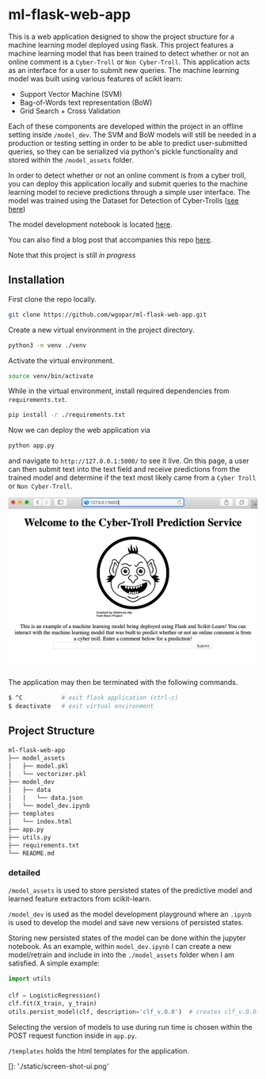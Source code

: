 # ml-flask-web-app 

This is a web application designed to show the project structure for a machine learning model deployed using flask. This project features a machine learning model that has been trained to detect whether or not an online comment is a `Cyber-Troll` or `Non Cyber-Troll`. This application acts as an interface for a user to submit new queries. The machine learning model was built using various features of scikit learn:

* Support Vector Machine (SVM)
* Bag-of-Words text representation (BoW)
* Grid Search + Cross Validation

Each of these components are developed within the project in an offline setting inside `/model_dev`. The SVM and BoW models will still be needed in a production or testing setting in order to be able to predict user-submitted queries, so they can be serialized via python's pickle functionality and stored within the `/model_assets` folder. 

In order to detect whether or not an online comment is from a cyber troll, you can deploy this application locally and submit queries to the machine learning model to recieve predictions through a simple user interface. The model was trained using the
Dataset for Detection of Cyber-Trolls ([see here](https://dataturks.com/projects/abhishek.narayanan/Dataset%20for%20Detection%20of%20Cyber-Trolls/))

The model development notebook is located [here](https://github.com/wgopar/ml-flask-web-app/blob/master/model_dev/model_dev.ipynb). 

You can also find a blog post that accompanies this repo [here](http://www.wmendozagopar.com/creating-and-deploying-a-machine-learning-project-with-flask.html#creating-and-deploying-a-machine-learning-project-with-flask).

Note that this project is still *in progress*

## Installation

First clone the repo locally.
~~~bash
git clone https://github.com/wgopar/ml-flask-web-app.git
~~~

Create a new virtual environment in the project directory.
~~~bash
python3 -m venv ./venv
~~~

Activate the virtual environment.
~~~bash
source venv/bin/activate
~~~

While in the virtual environment, install required dependencies from `requirements.txt`.

~~~bash
pip install -r ./requirements.txt
~~~

Now we can deploy the web application via
~~~bash
python app.py
~~~

and navigate to `http://127.0.0.1:5000/` to see it live. On this page, a user can then submit text into the text 
field and receive predictions from the trained model and determine if the text most likely came from a `Cyber Troll` or 
`Non Cyber-Troll`.

![Screen shot](/static/screen-shot-ui.png "User Interface")


The application may then be terminated with the following commands.
~~~bash
$ ^C           # exit flask application (ctrl-c)
$ deactivate   # exit virtual environment
~~~

## Project Structure 

~~~
ml-flask-web-app
├── model_assets
│   ├── model.pkl
│   └── vectorizer.pkl
├── model_dev
│   ├── data
│   |   └── data.json
│   └── model_dev.ipynb
├── templates
│   └── index.html
├── app.py
├── utils.py
├── requirements.txt
└── README.md
~~~

### detailed

`/model_assets` is used to store persisted states of the predictive model and learned feature extractors from scikit-learn. 

`/model_dev` is used as the model development playground where an `.ipynb` is used to develop the model and save new versions of persisted states.

Storing new persisted states of the model can be done within the jupyter notebook. As an example, within `model_dev.ipynb`
I can create a new model/retrain and include in into the `./model_assets` folder when I am satisfied. A simple example:

~~~~python
import utils

clf = LogisticRegression()
clf.fit(X_train, y_train)
utils.persist_model(clf, description='clf_v.0.0')  # creates clf_v.0.0.pkl in /model_assets folder
~~~~

Selecting the version of models to use during run time is chosen within the POST request function inside
in `app.py`.

`/templates` holds the html templates for the application.



[]: './static/screen-shot-ui.png'
